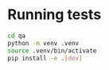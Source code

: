 # Running tests

```bash
cd qa
python -m venv .venv
source .venv/bin/activate
pip install -e .[dev]
```

